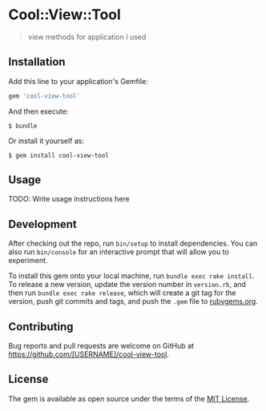 # Cool::View::Tool

> view methods for application I used

## Installation

Add this line to your application's Gemfile:

```ruby
gem 'cool-view-tool'
```

And then execute:

    $ bundle

Or install it yourself as:

    $ gem install cool-view-tool

## Usage

TODO: Write usage instructions here

## Development

After checking out the repo, run `bin/setup` to install dependencies. You can also run `bin/console` for an interactive prompt that will allow you to experiment.

To install this gem onto your local machine, run `bundle exec rake install`. To release a new version, update the version number in `version.rb`, and then run `bundle exec rake release`, which will create a git tag for the version, push git commits and tags, and push the `.gem` file to [rubygems.org](https://rubygems.org).

## Contributing

Bug reports and pull requests are welcome on GitHub at https://github.com/[USERNAME]/cool-view-tool.


## License

The gem is available as open source under the terms of the [MIT License](http://opensource.org/licenses/MIT).

